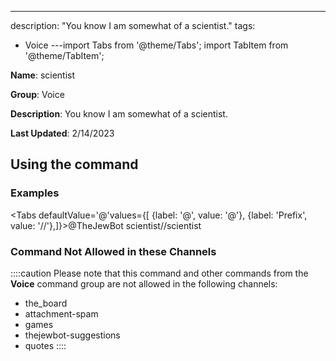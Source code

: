 ---
description: "You know I am somewhat of a scientist."
tags:
  - Voice
---import Tabs from '@theme/Tabs';
import TabItem from '@theme/TabItem';

**Name**: scientist

**Group**: Voice

**Description**: You know I am somewhat of a scientist.

**Last Updated**: 2/14/2023

## Using the command

### Examples
<Tabs defaultValue='@'values={[ {label: '@', value: '@'}, {label: 'Prefix', value: '//'},]}><TabItem value='@'>@TheJewBot scientist</TabItem><TabItem value='//'>//scientist</TabItem></Tabs>

### Command Not Allowed in these Channels
::::caution Please note that this command and other commands from the **Voice** command group are not allowed in the following channels:
- the_board
- attachment-spam
- games
- thejewbot-suggestions
- quotes
::::